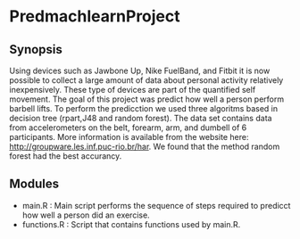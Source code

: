  PredmachlearnProject
==========================
## Synopsis

Using devices such as Jawbone Up, Nike FuelBand, and Fitbit it is now possible to collect a large amount of data about personal activity relatively inexpensively. These type of devices are part of the quantified self movement.
The goal of this project was predict how well a person perform barbell lifts. To perform the predicction we used three algoritms based in decision tree (rpart,J48 and random forest). The data set contains data from accelerometers on the belt, forearm, arm, and dumbell of 6 participants. More information is available from the website here: http://groupware.les.inf.puc-rio.br/har.
We found that the method random forest had the best accurancy.

## Modules

* main.R : Main script performs the sequence of steps required to predicct how well a person did an exercise.
* functions.R : Script that contains functions used by main.R. 
